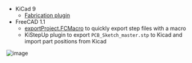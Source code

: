 - KiCad 9
    - [Fabrication plugin](https://github.com/bennymeg/Fabrication-Toolkit)
- FreeCAD 1.1
    - [exportProject.FCMacro](https://gist.github.com/dzid26/e0ff365de43cabe658df9d93b92d1954) to quickly export step files with a macro
    - KiStepUp plugin to export `PCB_Sketch_master.stp` to Kicad and import part positions from Kicad

![image](https://github.com/user-attachments/assets/739f0e47-febb-44e5-81ba-151b46a670c6)
